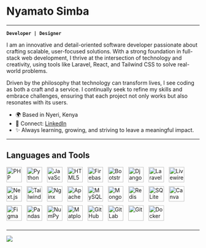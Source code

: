# Nyamato Simba
---
**`Developer | Designer`**

I am an innovative and detail-oriented software developer passionate about crafting scalable, user-focused solutions. With a strong foundation in full-stack web development, I thrive at the intersection of technology and creativity, using tools like Laravel, React, and Tailwind CSS to solve real-world problems.

Driven by the philosophy that technology can transform lives, I see coding as both a craft and a service. I continually seek to refine my skills and embrace challenges, ensuring that each project not only works but also resonates with its users.

- 🌍 Based in Nyeri, Kenya
- 🔗 Connect: [LinkedIn](www.linkedin.com/in/elton-simba-570057290)
- ✨ Always learning, growing, and striving to leave a meaningful impact.
  
 ---
## Languages and Tools

<img align="left" alt="PHP" width="40px" style="padding-right:10px; padding-bottom:10px;" src="https://cdn.jsdelivr.net/gh/devicons/devicon/icons/php/php-original.svg" />
<img align="left" alt="Python" width="40px" style="padding-right:10px; padding-bottom:10px;" src="https://cdn.jsdelivr.net/gh/devicons/devicon/icons/python/python-original.svg" />
<img align="left" alt="JavaScript" width="40px" style="padding-right:10px; padding-bottom:10px;" src="https://cdn.jsdelivr.net/gh/devicons/devicon/icons/javascript/javascript-original.svg" />
<img align="left" alt="HTML5" width="40px" style="padding-right:10px; padding-bottom:10px;" src="https://cdn.jsdelivr.net/gh/devicons/devicon/icons/html5/html5-original.svg" />

<img align="left" alt="Firebase" width="40px" style="padding-right:10px; padding-bottom:10px;" src="https://cdn.jsdelivr.net/gh/devicons/devicon/icons/firebase/firebase-plain.svg" />
<img align="left" alt="Bootstrap" width="40px" style="padding-right:10px; padding-bottom:10px;" src="https://cdn.jsdelivr.net/gh/devicons/devicon/icons/bootstrap/bootstrap-original.svg" />
<img align="left" alt="Django" width="40px" style="padding-right:10px; padding-bottom:10px;" src="https://cdn.jsdelivr.net/gh/devicons/devicon/icons/django/django-plain.svg" />
<img align="left" alt="Laravel" width="40px" style="padding-right:10px; padding-bottom:10px;" src="https://cdn.jsdelivr.net/gh/devicons/devicon@latest/icons/laravel/laravel-original.svg" />
<img align="left" alt="Livewire" width="40px" style="padding-right:10px; padding-bottom:10px;" src="https://cdn.jsdelivr.net/gh/devicons/devicon@latest/icons/livewire/livewire-original-wordmark.svg" />
<img align="left" alt="Next.js" width="40px" style="padding-right:10px; padding-bottom:10px;" src="https://cdn.jsdelivr.net/gh/devicons/devicon/icons/nextjs/nextjs-original.svg" />

<img align="left" alt="TailwindCSS" width="40px" style="padding-right:10px; padding-bottom:10px;" src="https://cdn.jsdelivr.net/gh/devicons/devicon@latest/icons/tailwindcss/tailwindcss-original-wordmark.svg" />

<img align="left" alt="Nginx" width="40px" style="padding-right:10px; padding-bottom:10px;" src="https://cdn.jsdelivr.net/gh/devicons/devicon/icons/nginx/nginx-original.svg" />
<img align="left" alt="Apache" width="40px" style="padding-right:10px; padding-bottom:10px;" src="https://cdn.jsdelivr.net/gh/devicons/devicon/icons/apache/apache-original.svg" />
<img align="left" alt="MySQL" width="40px" style="padding-right:10px; padding-bottom:10px;" src="https://cdn.jsdelivr.net/gh/devicons/devicon/icons/mysql/mysql-original.svg" />
<img align="left" alt="MongoDB" width="40px" style="padding-right:10px; padding-bottom:10px;" src="https://cdn.jsdelivr.net/gh/devicons/devicon/icons/mongodb/mongodb-original.svg" />
<img align="left" alt="Redis" width="40px" style="padding-right:10px; padding-bottom:10px;" src="https://cdn.jsdelivr.net/gh/devicons/devicon/icons/redis/redis-original.svg" />
<img align="left" alt="SQLite" width="40px" style="padding-right:10px; padding-bottom:10px;" src="https://cdn.jsdelivr.net/gh/devicons/devicon/icons/sqlite/sqlite-original.svg" />
<img align="left" alt="Canva" width="40px" style="padding-right:10px; padding-bottom:10px;" src="https://cdn.jsdelivr.net/gh/devicons/devicon@latest/icons/canva/canva-original.svg" />
<img align="left" alt="Figma" width="40px" style="padding-right:10px; padding-bottom:10px;" src="https://cdn.jsdelivr.net/gh/devicons/devicon/icons/figma/figma-original.svg" />
<img align="left" alt="Pandas" width="40px" style="padding-right:10px; padding-bottom:10px;" src="https://cdn.jsdelivr.net/gh/devicons/devicon/icons/pandas/pandas-original.svg" />
<img align="left" alt="NumPy" width="40px" style="padding-right:10px; padding-bottom:10px;" src="https://cdn.jsdelivr.net/gh/devicons/devicon/icons/numpy/numpy-original.svg" />
<img align="left" alt="Matplotlib" width="40px" style="padding-right:10px; padding-bottom:10px;" src="https://upload.wikimedia.org/wikipedia/commons/8/84/Matplotlib_icon.svg" />
<img align="left" alt="GitHub" width="40px" style="padding-right:10px; padding-bottom:10px;" src="https://cdn.jsdelivr.net/gh/devicons/devicon/icons/github/github-original.svg" />
<img align="left" alt="GitLab" width="40px" style="padding-right:10px; padding-bottom:10px;" src="https://cdn.jsdelivr.net/gh/devicons/devicon/icons/gitlab/gitlab-original.svg" />
<img align="left" alt="Git" width="40px" style="padding-right:10px; padding-bottom:10px;" src="https://cdn.jsdelivr.net/gh/devicons/devicon/icons/git/git-original.svg" />
<img align="left" alt="Docker" width="40px" style="padding-right:10px; padding-bottom:10px;" src="https://cdn.jsdelivr.net/gh/devicons/devicon/icons/docker/docker-original.svg" />


<br clear="left" />

---


![](https://quotes-github-readme.vercel.app/api?type=horizontal&theme=dark)


<!-- Proudly created with GPRM ( https://gprm.itsvg.in ) -->
